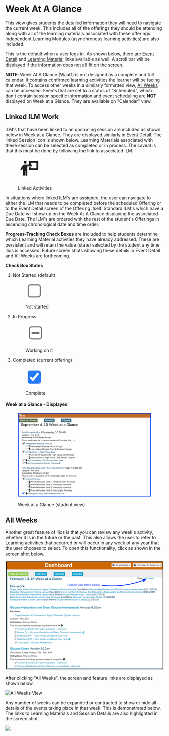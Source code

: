 # Week At A Glance

This view gives students the detailed information they will need to navigate the current week. This includes all of the offerings they should be attending along with all of the learning materials associated with these offerings. Independent Learning Modules (asynchronous learning activities) are also included.

This is the default when a user logs in. As shown below, there are [Event Detail](https://iliosproject.gitbook.io/ilios-user-guide/dashboard/event-detail-view) and [Learning Material](https://iliosproject.gitbook.io/ilios-user-guide/dashboard/materials-view) links available as well. A scroll bar will be displayed if the information does not all fit on the screen.

**NOTE**: Week At A Glance (WaaG) is not designed as a complete and full calendar. It contains confirmed learning activities the learner will be facing that week. To access other weeks in a similarly formatted view, [All Weeks](https://iliosproject.gitbook.io/ilios-user-guide/dashboard/week-at-a-glance#all-weeks) can be accessed. Events that are set to a status of "Scheduled", which don't contain session specific information and event scheduling are **NOT** displayed on Week at a Glance. They are available on "Calendar" view.&#x20;

## Linked ILM Work

ILM's that have been linked to an upcoming session are included as shown below in Week at a Glance. They are displayed similarly in Event Detail. The linked Session icon is shown below. Learning Materials associated with these session can be selected as completed or in process. The caveat is that this must be done by following the link to associated ILM.

<figure><img src="../.gitbook/assets/Screen Shot 2022-09-09 at 3.33.07 PM.png" alt=""><figcaption><p>Linked Activities</p></figcaption></figure>

In situations where linked ILM's are assigned, the user can navigate to either the ILM that needs to be completed before the scheduled Offering or to the Event Detail screen of the Offering itself. Standard ILM's which have a Due Date will show up on the Week At A Glance displaying the associated Due Date. The ILM's are ordered with the rest of the student's Offerings in ascending chronological date and time order.

**Progress-Tracking Check Boxes** are included to help students determine which Learning Material activities they have already addressed. These are persistent and will retain the value (state) selected by the student any time Ilios is accessed. Future screen shots showing these details in Event Detail and All Weeks are forthcoming.

**Check Box States**

1.  Not Started (default)&#x20;

    <figure><img src="../.gitbook/assets/Screen Shot 2022-09-09 at 3.11.28 PM.png" alt=""><figcaption><p>Not started </p></figcaption></figure>
2.  &#x20;In Progress&#x20;

    <figure><img src="../.gitbook/assets/Screen Shot 2022-09-09 at 3.12.57 PM.png" alt=""><figcaption><p>Working on it </p></figcaption></figure>
3.  Completed (current offering)

    <figure><img src="../.gitbook/assets/Screen Shot 2022-09-09 at 3.14.02 PM.png" alt=""><figcaption><p>Complete</p></figcaption></figure>

#### Week at a Glance - Displayed

<figure><img src="../.gitbook/assets/Updated WaaG Student View.png" alt=""><figcaption><p>Week at a Glance (student view)</p></figcaption></figure>

## All Weeks

Another great feature of Ilios is that you can review any week's activity, whether it is in the future or the past. This also allows the user to refer to Learning activities that occurred or will occur in any week of any year that the user chooses to select. To open this functionality, click as shown in the screen shot below.&#x20;

![](<../.gitbook/assets/allwks1 (1).png>)

After clicking "All Weeks", the screen and feature links are displayed as shown below.

![All Weeks View](../.gitbook/assets/rw\_waag3.png)

Any number of weeks can be expanded or contracted to show or hide all details of the events taking place in that week. This is demonstrated below. The links to Learning Materials and Session Details are also highlighted in the screen shot.

![](../.gitbook/assets/rw\_waag4.png)
